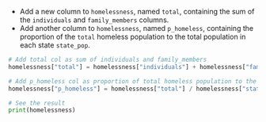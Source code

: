 - Add a new column to `homelessness`, named `total`, containing the sum of the `individuals` and `family_members` columns.
- Add another column to `homelessness`, named `p_homeless`, containing the proportion of the `total` homeless population to the total population in each state `state_pop`.
```Python
# Add total col as sum of individuals and family_members
homelessness["total"] = homelessness["individuals"] + homelessness["family_members"]

# Add p_homeless col as proportion of total homeless population to the state population
homelessness["p_homeless"] = homelessness["total"] / homelessness["state_pop"]

# See the result
print(homelessness)
```
